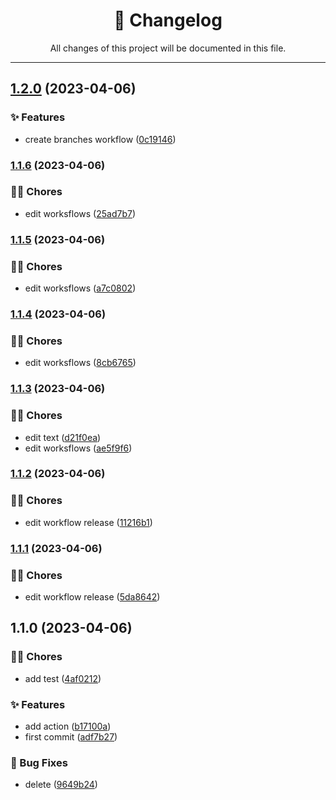 <div align="center"><h1>📝 Changelog</h1><p>All changes of this project will be documented in this file.</p></div>

---

## [1.2.0](https://github.com/fedeloterstein/release-action/compare/v1.1.6...v1.2.0) (2023-04-06)


### ✨ Features

* create branches workflow ([0c19146](https://github.com/fedeloterstein/release-action/commit/0c191460974ca751f78ae9c78c50095f1b59fd30))

### [1.1.6](https://github.com/fedeloterstein/release-action/compare/v1.1.5...v1.1.6) (2023-04-06)


### 👨‍💻 Chores

* edit worksflows ([25ad7b7](https://github.com/fedeloterstein/release-action/commit/25ad7b7df86082d3ecad30a60d99a766c7a6dcbf))

### [1.1.5](https://github.com/fedeloterstein/release-action/compare/v1.1.4...v1.1.5) (2023-04-06)


### 👨‍💻 Chores

* edit worksflows ([a7c0802](https://github.com/fedeloterstein/release-action/commit/a7c0802ffea9103980d33ace6645325fbc18017a))

### [1.1.4](https://github.com/fedeloterstein/release-action/compare/v1.1.3...v1.1.4) (2023-04-06)


### 👨‍💻 Chores

* edit worksflows ([8cb6765](https://github.com/fedeloterstein/release-action/commit/8cb67650b45c5d1e21d6b7a5e9f50be2f4852f11))

### [1.1.3](https://github.com/fedeloterstein/release-action/compare/v1.1.2...v1.1.3) (2023-04-06)


### 👨‍💻 Chores

* edit text ([d21f0ea](https://github.com/fedeloterstein/release-action/commit/d21f0ea508c06ee79cbf545e57b679c8c90c51a4))
* edit worksflows ([ae5f9f6](https://github.com/fedeloterstein/release-action/commit/ae5f9f6fbfe910e0380f54ab9266a20a61b0f3cb))

### [1.1.2](https://github.com/fedeloterstein/release-action/compare/v1.1.1...v1.1.2) (2023-04-06)


### 👨‍💻 Chores

* edit workflow release ([11216b1](https://github.com/fedeloterstein/release-action/commit/11216b17e1a0c394f15935294ccb7075514dd4e6))

### [1.1.1](https://github.com/fedeloterstein/release-action/compare/v1.1.0...v1.1.1) (2023-04-06)


### 👨‍💻 Chores

* edit workflow release ([5da8642](https://github.com/fedeloterstein/release-action/commit/5da86427d95ecd9edc66f7aab40cd03afbddbcda))

## 1.1.0 (2023-04-06)


### 👨‍💻 Chores

* add test ([4af0212](https://github.com/fedeloterstein/release-action/commit/4af021273d33e1b8b6f75fd8c7d19e82ec3a385b))


### ✨ Features

* add action ([b17100a](https://github.com/fedeloterstein/release-action/commit/b17100a0afe4aea8f074715cf88f30a88449bc3d))
* first commit ([adf7b27](https://github.com/fedeloterstein/release-action/commit/adf7b27369ca12be843abe5f293c2c76c918ab7f))


### 🐛 Bug Fixes

* delete ([9649b24](https://github.com/fedeloterstein/release-action/commit/9649b244282d262c14753c3dc026406b23e0e7aa))
